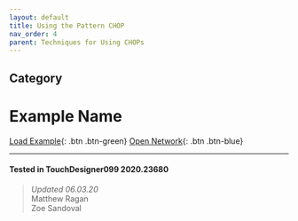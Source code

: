 ```yaml
---
layout: default
title: Using the Pattern CHOP
nav_order: 4
parent: Techniques for Using CHOPs
---
```


## Category
# Example Name

[Load Example](?remoteTox=){: .btn .btn-green} [Open Network](?openNetwork=True){: .btn .btn-blue}

---

#### Tested in TouchDesigner099 2020.23680 
>*Updated 06.03.20*  
Matthew Ragan  
Zoe Sandoval   